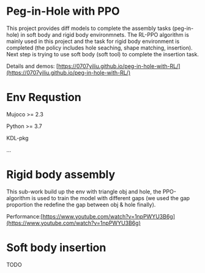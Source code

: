 # Peg-in-Hole with PPO

This project provides diff models to complete the assembly tasks (peg-in-hole) in soft body and rigid body environmnets. The RL-PPO algorithm is mainly used in this project and the task for rigid body environment is completed (the policy includes hole seaching, shape matching, insertion). Next step is trying to use soft body (soft tool) to complete the insertion task.

Details and demos: [https://0707yiliu.github.io/peg-in-hole-with-RL/](https://0707yiliu.github.io/peg-in-hole-with-RL/)


# Env Requstion

Mujoco >= 2.3

Python >= 3.7

KDL-pkg

...

# Rigid body assembly

This sub-work build up the env with triangle obj and hole, the PPO-algorithm is used to train the model with different gaps (we used the gap proportion the redefine the gap between obj & hole finally).

Performance:[https://www.youtube.com/watch?v=1npPWYU3B6g](https://www.youtube.com/watch?v=1npPWYU3B6g)

# Soft body insertion

TODO

